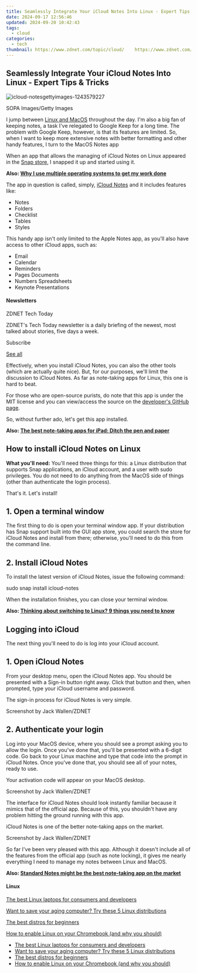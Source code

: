 ```yaml
---
title: Seamlessly Integrate Your iCloud Notes Into Linux - Expert Tips & Tricks
date: 2024-09-17 12:56:46
updated: 2024-09-20 10:42:43
tags:
  - cloud
categories:
  - tech
thumbnail: https://www.zdnet.com/topic/cloud/    https://www.zdnet.com/a/img/resize/1194dedd2b9cc3370327e214790c5cc2fed1a82d/2024/01/31/7ea24a25-6ab6-4ad7-9afc-01d01723c13a/icloud-notesgettyimages-1243579227.jpg?width=170&height=96&fit=crop&auto=webp
---
```


## Seamlessly Integrate Your iCloud Notes Into Linux - Expert Tips & Tricks

![icloud-notesgettyimages-1243579227](https://www.zdnet.com/a/img/resize/3f9a9b66171721d4c9a155557fb337d67d52a0b1/2024/01/31/7ea24a25-6ab6-4ad7-9afc-01d01723c13a/icloud-notesgettyimages-1243579227.jpg?auto=webp&width=1280)

SOPA Images/Getty Images

I jump between [Linux and MacOS](https://www.zdnet.com/article/why-i-use-multiple-operating-systems-to-get-my-work-done/) throughout the day. I'm also a big fan of keeping notes, a task I've relegated to Google Keep for a long time. The problem with Google Keep, however, is that its features are limited. So, when I want to keep more extensive notes with better formatting and other handy features, I turn to the MacOS Notes app 

When an app that allows the managing of iCloud Notes on Linux appeared in the [Snap store](https://snapcraft.io/store), I snapped it up and started using it.

**Also: [Why I use multiple operating systems to get my work done](https://www.zdnet.com/article/why-i-use-multiple-operating-systems-to-get-my-work-done/)**

The app in question is called, simply, [iCloud Notes](https://snapcraft.io/icloud-notes) and it includes features like:

* Notes
* Folders
* Checklist
* Tables
* Styles

This handy app isn't only limited to the Apple Notes app, as you'll also have access to other iCloud apps, such as: 

* Email
* Calendar
* Reminders
* Pages Documents
* Numbers Spreadsheets
* Keynote Presentations

#### Newsletters

ZDNET Tech Today

ZDNET's Tech Today newsletter is a daily briefing of the newest, most talked about stories, five days a week.

 Subscribe

[See all](https://www.zdnet.com/newsletters/)

Effectively, when you install iCloud Notes, you can also the other tools (which are actually quite nice). But, for our purposes, we'll limit the discussion to iCloud Notes. As far as note-taking apps for Linux, this one is hard to beat.

For those who are open-source purists, do note that this app is under the MIT license and you can view/access the source on the [developer's GitHub page](https://github.com/swe-himelrana/icloud-notes).

So, without further ado, let's get this app installed.

**Also: [The best note-taking apps for iPad: Ditch the pen and paper](https://www.zdnet.com/article/best-note-taking-app-for-ipad/)**

## How to install iCloud Notes on Linux

**What you'll need:** You'll need three things for this: a Linux distribution that supports Snap applications, an iCloud account, and a user with sudo privileges. You do not need to do anything from the MacOS side of things (other than authenticate the login process).

That's it. Let's install!

## 1\. Open a terminal window

The first thing to do is open your terminal window app. If your distribution has Snap support built into the GUI app store, you could search the store for iCloud Notes and install from there; otherwise, you'll need to do this from the command line.

## 2\. Install iCloud Notes

To install the latest version of iCloud Notes, issue the following command:

sudo snap install icloud-notes

When the installation finishes, you can close your terminal window.

**Also: [Thinking about switching to Linux? 9 things you need to know](https://www.zdnet.com/article/thinking-about-switching-to-linux-9-things-you-need-to-know/)**

## Logging into iCloud

The next thing you'll need to do is log into your iCloud account. 

## 1\. Open iCloud Notes

From your desktop menu, open the iCloud Notes app. You should be presented with a Sign-in button right away. Click that button and then, when prompted, type your iCloud username and password.

The sign-in process for iCloud Notes is very simple.

Screenshot by Jack Wallen/ZDNET

## 2\. Authenticate your login

Log into your MacOS device, where you should see a prompt asking you to allow the login. Once you've done that, you'll be presented with a 6-digit code. Go back to your Linux machine and type that code into the prompt in iCloud Notes. Once you've done that, you should see all of your notes, ready to use. 

Your activation code will appear on your MacOS desktop.

Screenshot by Jack Wallen/ZDNET

The interface for iCloud Notes should look instantly familiar because it mimics that of the official app. Because of this, you shouldn't have any problem hitting the ground running with this app.

iCloud Notes is one of the better note-taking apps on the market.

Screenshot by Jack Wallen/ZDNET

So far I've been very pleased with this app. Although it doesn't include all of the features from the official app (such as note locking), it gives me nearly everything I need to manage my notes between Linux and MacOS.

**Also: [Standard Notes might be the best note-taking app on the market](https://www.zdnet.com/article/standard-notes-might-be-the-best-note-taking-app-on-the-market/)**

#### Linux

[The best Linux laptops for consumers and developers](https://www.zdnet.com/article/best-linux-laptop/ "The best Linux laptops for consumers and developers")

[Want to save your aging computer? Try these 5 Linux distributions](https://www.zdnet.com/article/want-to-save-your-old-computer-try-these-5-linux-distributions/ "Want to save your aging computer? Try these 5 Linux distributions")

[The best distros for beginners](https://www.zdnet.com/article/best-linux-desktops-for-beginners/ "The best distros for beginners")

[How to enable Linux on your Chromebook (and why you should)](https://www.zdnet.com/article/how-to-enable-linux-on-your-chromebook-and-why-you-should/ "How to enable Linux on your Chromebook (and why you should)")

* [The best Linux laptops for consumers and developers](https://www.zdnet.com/article/best-linux-laptop/ "The best Linux laptops for consumers and developers")
* [Want to save your aging computer? Try these 5 Linux distributions](https://www.zdnet.com/article/want-to-save-your-old-computer-try-these-5-linux-distributions/ "Want to save your aging computer? Try these 5 Linux distributions")
* [The best distros for beginners](https://www.zdnet.com/article/best-linux-desktops-for-beginners/ "The best distros for beginners")
* [How to enable Linux on your Chromebook (and why you should)](https://www.zdnet.com/article/how-to-enable-linux-on-your-chromebook-and-why-you-should/ "How to enable Linux on your Chromebook (and why you should)")

<ins class="adsbygoogle"
     style="display:block"
     data-ad-format="autorelaxed"
     data-ad-client="ca-pub-7571918770474297"
     data-ad-slot="1223367746"></ins>



<ins class="adsbygoogle"
     style="display:block"
     data-ad-client="ca-pub-7571918770474297"
     data-ad-slot="8358498916"
     data-ad-format="auto"
     data-full-width-responsive="true"></ins>
